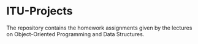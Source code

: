 # ITU-Projects

The repository contains the homework assignments given by the lectures on Object-Oriented Programming and Data Structures.
